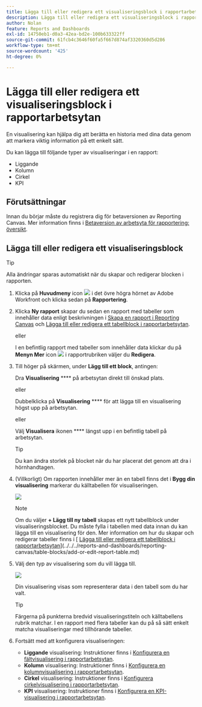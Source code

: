 ```yaml
---
title: Lägga till eller redigera ett visualiseringsblock i rapportarbetsytan
description: Lägga till eller redigera ett visualiseringsblock i rapportarbetsytan
author: Nolan
feature: Reports and Dashboards
exl-id: 14750eb1-d0a3-42ea-bd2e-100b633322ff
source-git-commit: 61fcb4c3646f60fa5f667d874af3320360d5d286
workflow-type: tm+mt
source-wordcount: '425'
ht-degree: 0%

---
```



# Lägga till eller redigera ett visualiseringsblock i rapportarbetsytan

En visualisering kan hjälpa dig att berätta en historia med dina data genom att markera viktig information på ett enkelt sätt.

Du kan lägga till följande typer av visualiseringar i en rapport:

* Liggande
* Kolumn
* Cirkel
* KPI

## Förutsättningar

Innan du börjar måste du registrera dig för betaversionen av Reporting Canvas. Mer information finns i [Betaversion av arbetsyta för rapportering: översikt](/help/quicksilver/product-announcements/betas/reporting-canvas-beta/reporting-canvas-beta-overview.md).

## Lägga till eller redigera ett visualiseringsblock

>[!TIP]
>
>Alla ändringar sparas automatiskt när du skapar och redigerar blocken i rapporten.

1. Klicka på **Huvudmeny** icon ![](assets/main-menu-icon.png) i det övre högra hörnet av Adobe Workfront och klicka sedan på **Rapportering**.
1. Klicka **Ny rapport** skapar du sedan en rapport med tabeller som innehåller data enligt beskrivningen i [Skapa en rapport i Reporting Canvas](../../../reports-and-dashboards/reporting-canvas/manage-reports/build-report.md) och [Lägga till eller redigera ett tabellblock i rapportarbetsytan](../../../reports-and-dashboards/reporting-canvas/table-blocks/add-or-edit-report-table.md).

   eller

   I en befintlig rapport med tabeller som innehåller data klickar du på **Menyn Mer** icon ![](assets/more-icon.png) i rapportrubriken väljer du **Redigera**.

1. Till höger på skärmen, under **Lägg till ett block**, antingen:

   Dra **Visualisering** **** på arbetsytan direkt till önskad plats.

   eller

   Dubbelklicka på **Visualisering** **** för att lägga till en visualisering högst upp på arbetsytan.

   eller

   Välj **Visualisera** ikonen **** längst upp i en befintlig tabell på arbetsytan.

   >[!TIP]
   >
   >Du kan ändra storlek på blocket när du har placerat det genom att dra i hörnhandtagen.

1. (Villkorligt) Om rapporten innehåller mer än en tabell finns det i **Bygg din visualisering** markerar du källtabellen för visualiseringen.

   ![](assets/select-table-on-vis-350x155.png)

   >[!NOTE]
   >
   >Om du väljer **+ Lägg till ny tabell** skapas ett nytt tabellblock under visualiseringsblocket. Du måste fylla i tabellen med data innan du kan lägga till en visualisering för den. Mer information om hur du skapar och redigerar tabeller finns i [ [Lägga till eller redigera ett tabellblock i rapportarbetsytan](../../../reports-and-dashboards/reporting-canvas/table-blocks/add-or-edit-report-table.md)](../../../reports-and-dashboards/reporting-canvas/table-blocks/add-or-edit-report-table.md)

1. Välj den typ av visualisering som du vill lägga till.

   ![](assets/select-vis-type-350x205.png)

   Din visualisering visas som representerar data i den tabell som du har valt.

   >[!TIP]
   >
   >Färgerna på punkterna bredvid visualiseringstiteln och källtabellens rubrik matchar. I en rapport med flera tabeller kan du på så sätt enkelt matcha visualiseringar med tillhörande tabeller.

1. Fortsätt med att konfigurera visualiseringen:

   * **Liggande** visualisering: Instruktioner finns i [Konfigurera en fältvisualisering i rapportarbetsytan](../../../reports-and-dashboards/reporting-canvas/visualization-blocks/configure-bar-visualization.md#bar).
   * **Kolumn** visualisering: Instruktioner finns i [Konfigurera en kolumnvisualisering i rapportarbetsytan](../../../reports-and-dashboards/reporting-canvas/visualization-blocks/configure-column-visualization.md).
   * **Cirkel** visualisering: Instruktioner finns i [Konfigurera cirkelvisualisering i rapportarbetsytan](../../../reports-and-dashboards/reporting-canvas/visualization-blocks/configure-pie-visualization.md).
   * **KPI** visualisering: Instruktioner finns i [Konfigurera en KPI-visualisering i rapportarbetsytan](../../../reports-and-dashboards/reporting-canvas/visualization-blocks/configure-kpi-visualization.md).
